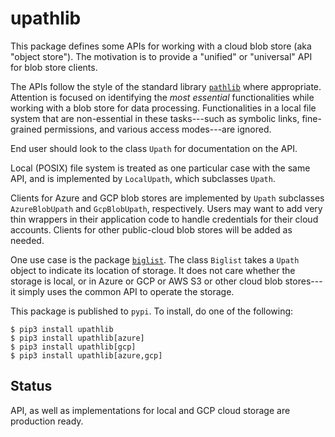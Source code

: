 # upathlib

This package defines some APIs for working with a cloud blob store (aka "object store"). The motivation is to provide a "unified" or "universal" API for blob store clients.

The APIs follow the style of the standard library
[`pathlib`](https://docs.python.org/3/library/pathlib.html) where appropriate.
Attention is focused on identifying the *most essential* functionalities
while working with a blob store for data processing.
Functionalities in a local file system that are non-essential in these tasks---such
as symbolic links, fine-grained permissions,
 and various access modes---are ignored.

End user should look to the class `Upath` for documentation on the API.

Local (POSIX) file system is treated as one particular case with the same API,
and is implemented by `LocalUpath`, which subclasses `Upath`.

Clients for Azure and GCP blob stores are implemented by `Upath` subclasses
`AzureBlobUpath` and `GcpBlobUpath`, respectively. Users may want to
add very thin wrappers in their application code to handle credentials for their cloud accounts.
Clients for other public-cloud blob stores will be added as needed.

One use case is the package [`biglist`](https://github.com/zpz/biglist).
The class `Biglist` takes a `Upath` object to indicate its location of storage.
It does not care whether the storage is local, or in Azure or GCP or AWS S3 or other
cloud blob stores---it simply uses the common API to operate the storage.

This package is published to `pypi`. To install, do one of the following:

```
$ pip3 install upathlib
$ pip3 install upathlib[azure]
$ pip3 install upathlib[gcp]
$ pip3 install upathlib[azure,gcp]
```

## Status

API, as well as implementations for local and GCP cloud storage are production ready.
